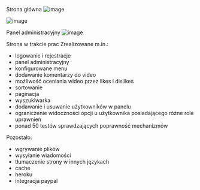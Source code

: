 Strona główna
![image](https://user-images.githubusercontent.com/88075057/173039723-e4199b04-8411-4cdf-b2a6-bb73d83f0cad.png)

![image](https://user-images.githubusercontent.com/88075057/173039552-58906a40-d8e9-49f2-b21b-ce395815d33a.png)

Panel administracyjny
![image](https://user-images.githubusercontent.com/88075057/173039291-bbb6adbb-5f44-43d9-88f7-2e874e22d728.png)

Strona w trakcie prac
Zrealizowane m.in.:
- logowanie i rejestracje
- panel administracyjny
- konfigurowane menu
- dodawanie komentarzy do video
- możliwość oceniania wideo przez likes i dislikes
- sortowanie
- paginacja
- wyszukiwarka
- dodawanie i usuwanie użytkowników w panelu
- ograniczenie widoczności opcji u użytkownika posiadającego różne role uprawnień
- ponad 50 testów sprawdzających poprawność mechanizmów

Pozostało:
- wgrywanie plików
- wysyłanie wiadomości
- tłumaczenie strony w innych językach
- cache
- heroku
- integracja paypal
